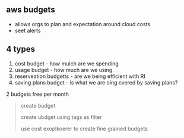 ## aws budgets

- allows orgs to plan and expectation around cloud costs
- seet alerts

## 4 types

1. cost budget - how muich are we spending
2. usage budget - how much are we using
3. reserveation budgetts - are we being efficient with RI
4. saving plans budget - is what we are oing cvered by saving plans?

2 budgets free per month

> create budget
>
> create ubdget using tags as filter
>
> use cost exoplkoerer to create fine grained budgets